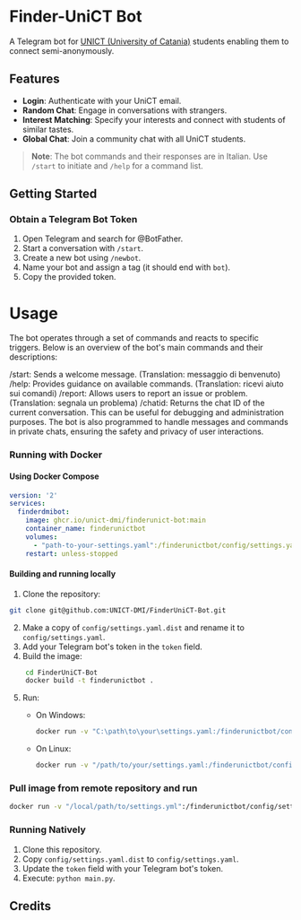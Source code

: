 # Finder-UniCT Bot
A Telegram bot for [UNICT (University of Catania)](https://www.unict.it/en) students enabling them to connect semi-anonymously.  

## Features
- **Login**: Authenticate with your UniCT email.
- **Random Chat**: Engage in conversations with strangers.
- **Interest Matching**: Specify your interests and connect with students of similar tastes.
- **Global Chat**: Join a community chat with all UniCT students.

> **Note**: The bot commands and their responses are in Italian. Use `/start` to initiate and `/help` for a command list.

## Getting Started

### Obtain a Telegram Bot Token
1. Open Telegram and search for @BotFather.
2. Start a conversation with `/start`.
3. Create a new bot using `/newbot`.
4. Name your bot and assign a tag (it should end with `bot`).
5. Copy the provided token.

# Usage
The bot operates through a set of commands and reacts to specific triggers. Below is an overview of the bot's main commands and their descriptions:

/start: Sends a welcome message. (Translation: messaggio di benvenuto)
/help: Provides guidance on available commands. (Translation: ricevi aiuto sui comandi)
/report: Allows users to report an issue or problem. (Translation: segnala un problema)
/chatid: Returns the chat ID of the current conversation. This can be useful for debugging and administration purposes.
The bot is also programmed to handle messages and commands in private chats, ensuring the safety and privacy of user interactions.

### Running with Docker
#### Using Docker Compose

```yaml
version: '2'
services:
  finderdmibot:
    image: ghcr.io/unict-dmi/finderunict-bot:main
    container_name: finderunictbot
    volumes:
      - "path-to-your-settings.yaml":/finderunictbot/config/settings.yaml
    restart: unless-stopped

```
#### Building and running locally

1. Clone the repository:
```bash
git clone git@github.com:UNICT-DMI/FinderUniCT-Bot.git
```
2. Make a copy of `config/settings.yaml.dist` and rename it to `config/settings.yaml`.
3. Add your Telegram bot's token in the `token` field.
4. Build the image:
```bash
    cd FinderUniCT-Bot
    docker build -t finderunictbot .
```
5. Run:

   - On Windows:
     ```bash
     docker run -v "C:\path\to\your\settings.yaml:/finderunictbot/config/settings.yaml" finderunictbot
     ```
     
   - On Linux:
     ```bash
     docker run -v "/path/to/your/settings.yaml:/finderunictbot/config/settings.yaml" finderunictbot
     ```

### Pull image from remote repository and run

```bash
docker run -v "/local/path/to/settings.yml":/finderunictbot/config/settings.yml -t ghcr.io/unict-dmi/finderunict-bot:main
```

### Running Natively

1. Clone this repository.
2. Copy `config/settings.yaml.dist` to `config/settings.yaml`.
3. Update the `token` field with your Telegram bot's token.
4. Execute: `python main.py`.

## Credits
